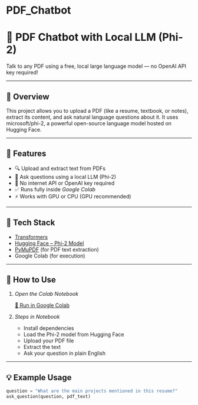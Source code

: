 # PDF_Chatbot
# 🧠 PDF Chatbot with Local LLM (Phi-2)

Talk to any PDF using a free, local large language model — no OpenAI API key required!

---

## 📌 Overview

This project allows you to upload a PDF (like a resume, textbook, or notes), extract its content, and ask natural language questions about it. It uses microsoft/phi-2, a powerful open-source language model hosted on Hugging Face.

---

## 🚀 Features

- 🔍 Upload and extract text from PDFs
- 🤖 Ask questions using a local LLM (Phi-2)
- 🔐 No internet API or OpenAI key required
- ✅ Runs fully inside *Google Colab*
- ⚡ Works with GPU or CPU (GPU recommended)

---

## 🧰 Tech Stack

- [Transformers](https://huggingface.co/docs/transformers/index)
- [Hugging Face – Phi-2 Model](https://huggingface.co/microsoft/phi-2)
- [PyMuPDF](https://pymupdf.readthedocs.io/en/latest/) (for PDF text extraction)
- Google Colab (for execution)

---

## 📂 How to Use

1. *Open the Colab Notebook*

   [🔗 Run in Google Colab](https://colab.research.google.com/drive/1E1QHLZh3SOY5KZnE4o1u6TnaWRZ0uY9J?usp=sharing)

2. *Steps in Notebook*
   - Install dependencies
   - Load the Phi-2 model from Hugging Face
   - Upload your PDF file
   - Extract the text
   - Ask your question in plain English

---

## 💡 Example Usage

```python
question = "What are the main projects mentioned in this resume?"
ask_question(question, pdf_text)
